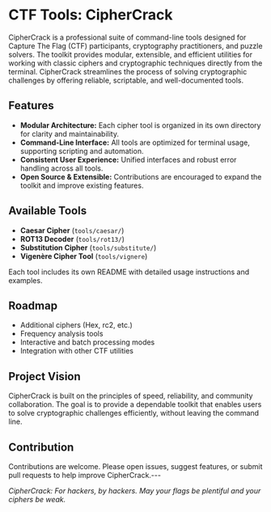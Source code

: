 # CTF Tools: CipherCrack

CipherCrack is a professional suite of command-line tools designed for Capture The Flag (CTF) participants, cryptography practitioners, and puzzle solvers. The toolkit provides modular, extensible, and efficient utilities for working with classic ciphers and cryptographic techniques directly from the terminal. CipherCrack streamlines the process of solving cryptographic challenges by offering reliable, scriptable, and well-documented tools.

## Features

- **Modular Architecture:** Each cipher tool is organized in its own directory for clarity and maintainability.
- **Command-Line Interface:** All tools are optimized for terminal usage, supporting scripting and automation.
- **Consistent User Experience:** Unified interfaces and robust error handling across all tools.
- **Open Source & Extensible:** Contributions are encouraged to expand the toolkit and improve existing features.

## Available Tools

- **Caesar Cipher** (`tools/caesar/`)
- **ROT13 Decoder** (`tools/rot13/`)
- **Substitution Cipher** (`tools/substitute/`)
- **Vigenère Cipher Tool** (`tools/vignere`)

Each tool includes its own README with detailed usage instructions and examples.

## Roadmap

- Additional ciphers (Hex, rc2, etc.)
- Frequency analysis tools
- Interactive and batch processing modes
- Integration with other CTF utilities

## Project Vision

CipherCrack is built on the principles of speed, reliability, and community collaboration. The goal is to provide a dependable toolkit that enables users to solve cryptographic challenges efficiently, without leaving the command line.

## Contribution

Contributions are welcome. Please open issues, suggest features, or submit pull requests to help improve CipherCrack.---

*CipherCrack: For hackers, by hackers. May your flags be plentiful and your ciphers be weak.*
